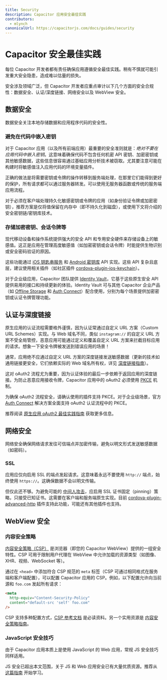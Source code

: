 ```yaml
---
title: Security
description: Capacitor 应用安全最佳实践
contributors:
  - mlynch
canonicalUrl: https://capacitorjs.com/docs/guides/security
---
```


# Capacitor 安全最佳实践

每位 Capacitor 开发者都有责任确保应用遵循安全最佳实践。稍有不慎就可能引发重大安全隐患，造成难以估量的损失。

安全涉及领域广泛，但 Capacitor 开发者应重点审计以下几个方面的安全合规性：数据安全、认证/深度链接、网络安全以及 WebView 安全。

## 数据安全

数据安全关注本地存储数据和应用程序代码的安全性。

### 避免在代码中嵌入密钥

对于 Capacitor 应用（以及所有前端应用）最重要的安全准则就是：_绝对不要在应用代码中嵌入密钥_。这意味着确保代码不包含任何机密 API 密钥、加密密钥或其他敏感数据，这些信息很容易通过基础应用分析技术被窃取。尤其要注意可能在构建时将敏感值注入应用代码的环境变量插件。

正确的做法是将需要密钥或令牌的操作转移到服务端处理，在那里它们能得到更好的保护，所有请求都可以通过服务器转发。可以使用无服务器函数或传统的服务端应用流程。

对于必须在客户端处理持久化敏感密钥或令牌的应用（如身份验证令牌或加密密钥），推荐方案是仅将值保留在内存中（即不持久化到磁盘），或使用下文将介绍的安全密钥链/密钥库技术。

### 存储加密密钥、会话令牌等

现代移动设备和操作系统提供强大的安全 API 和专用安全硬件来存储设备上的敏感值。这正是应用在管理高度敏感值（如加密密钥或会话令牌）时能提供生物识别或安全密码验证的原因。

这些功能通过 [iOS 钥匙串服务](https://developer.apple.com/documentation/security/keychain_services) 和 [Android 密钥库](https://developer.android.com/training/articles/keystore) API 实现。这些 API 复杂且底层，建议使用相关插件（如社区插件 [cordova-plugin-ios-keychain](https://github.com/ionic-team/cordova-plugin-ios-keychain)）。

对于企业级应用，Capacitor 团队提供 [Identity Vault](https://ionicframework.com/enterprise/identity-vault)，它基于这些原生安全 API 提供易用的接口和持续更新的体验。Identity Vault 可与其他 Capacitor 企业产品（如 [Offline Storage](https://ionicframework.com/enterprise/offline-storage) 和 [Auth Connect](https://ionicframework.com/enterprise/auth-connect)）配合使用，分别为每个场景提供加密密钥或认证令牌管理功能。

## 认证与深度链接

原生应用的认证流程需要格外谨慎，因为认证常通过自定义 URL 方案（Custom URL Schemes）实现。与 Web 域名不同，类似 `instagram://` 的自定义 URL 方案不受全局管控，恶意应用可能通过定义和覆盖自定义 URL 方案来拦截目标应用的请求。想象一下安全令牌被发送到错误应用的场景！

通常，应用绝不应通过自定义 URL 方案的深度链接发送敏感数据（更新的技术如通用链接更安全，它们依赖实际的 Web 域名所有权，详见 [深度链接指南](./deep-links)）。

这对 oAuth2 流程尤为重要，因为认证体验的最后一步依赖于返回应用的深度链接。为防止恶意应用接收令牌，Capacitor 应用中的 oAuth2 必须使用 [PKCE](https://oauth.net/2/pkce/) 机制。

为确保 oAuth2 流程安全，请确认使用的插件支持 PKCE。对于企业级场景，官方 [Auth Connect](https://ionicframework.com/enterprise/auth-connect) 解决方案全面支持 oAuth2 认证流程中的 PKCE。

推荐阅读 [原生应用 oAuth2 最佳实践指南](https://auth0.com/blog/oauth-2-best-practices-for-native-apps/) 获取更多信息。

## 网络安全

网络安全确保网络请求发往可信端点并加密传输，避免以明文形式发送敏感数据（如密码）。

### SSL

应用应仅向启用 SSL 的端点发起请求。这意味着永远不要使用 `http://` 端点，始终使用 `https://`。这确保数据不会以明文传输。

但仅此还不够。为避免可能的 [中间人攻击](https://en.wikipedia.org/wiki/Man-in-the-middle_attack)，应启用 SSL 证书固定（pinning）策略，只接受已知证书。这需要在客户端和服务端原生实现。目前 [cordova-plugin-advanced-http](https://github.com/silkimen/cordova-plugin-advanced-http) 插件支持此功能，可能还有其他插件也支持。

## WebView 安全

### 内容安全策略

[内容安全策略（CSP）](https://developer.mozilla.org/en-US/docs/Web/HTTP/CSP) 是浏览器（即您的 Capacitor WebView）提供的一组安全特性。CSP 可用于限制用户代理在 WebView 中允许加载的资源类型（如图像、XHR、视频、WebSocket 等）。

通过在 `<head>` 中添加符合 CSP 规范的 `meta` 标签（CSP 可通过相同格式在服务端和客户端配置），可以配置 Capacitor 应用的 CSP。例如，以下配置允许向当前源和 `foo.com` 发起所有请求：

```html
<meta
  http-equiv="Content-Security-Policy"
  content="default-src 'self' foo.com"
/>
```

CSP 支持多种配置方式，[CSP 参考文档](https://developer.mozilla.org/en-US/docs/Web/HTTP/CSP) 是必读资料。另一个实用资源是 [内容安全策略指南](https://content-security-policy.com/)。

### JavaScript 安全技巧

由于 Capacitor 应用本质上是使用 JavaScript 的 Web 应用，常规 JS 安全技巧同样适用。

JS 安全已超出本文范围，关于 JS 和 Web 应用安全已有大量优质资源。推荐从 [这篇指南](https://wpengine.com/resources/javascript-security/) 开始学习。